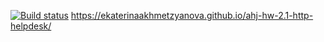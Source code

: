 [![Build status](https://ci.appveyor.com/api/projects/status/n55q2jhsipbgidni?svg=true)](https://ci.appveyor.com/project/EkaterinaAkhmetzyanova/ahj-hw-2-1-http-helpdesk)
https://ekaterinaakhmetzyanova.github.io/ahj-hw-2.1-http-helpdesk/
